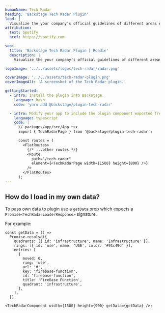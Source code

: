 ```yaml
---
humanName: Tech Radar
heading: 'Backstage Tech Radar Plugin'
lead: |
  Visualize the your company's official guidelines of different areas of software development.
attribution:
  text: Spotify
  href: https://spotify.com

seo:
  title: 'Backstage Tech Radar Plugin | Roadie'
  description: |
    Visualize the your company's official guidelines of different areas of software development.

logoImage: '../../assets/logos/tech-radar/radar.png'

coverImage: '../../assets/tech-radar-plugin.png'
coverImageAlt: 'A screenshot of the Tech Radar plugin.'

gettingStarted:
  - intro: Install the plugin into Backstage.
    language: bash
    code: 'yarn add @backstage/plugin-tech-radar'

  - intro: Modify your app to include the plugin component exported from the tech radar, for example
    language: typescript
    code: |
      // packages/app/src/App.tsx
      import { TechRadarPage } from '@backstage/plugin-tech-radar';

      const routes = (
        <FlatRoutes>
          {/* ...other routes */}
          <Route
            path="/tech-radar"
            element={<TechRadarPage width={1500} height={800} />}
          />
        </FlatRoutes>
      );
---
```


## How do I load in my own data?

To pass own data to plugin use a `getData` prop which expects a `Promise<TechRadarLoaderResponse>` signature.

For example:

```tsx
const getData = () =>
  Promise.resolve({
    quadrants: [{ id: 'infrastructure', name: 'Infrastructure' }],
    rings: [{ id: 'use', name: 'USE', color: '#91c49d' }],
    entries: [
      {
        moved: 0,
        ring: 'use',
        url: '#',
        key: 'firebase-function',
        id: 'firebase-function',
        title: 'FireBase Function',
        quadrant: 'infrastructure',
      },
    ],
  });

<TechRadarComponent width={1500} height={900} getData={getData} />;
```
